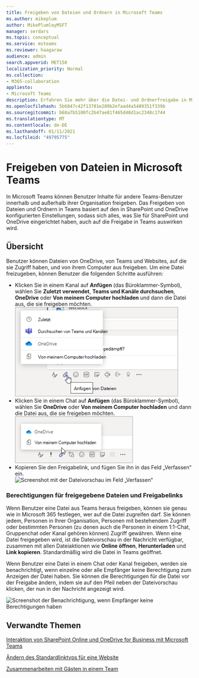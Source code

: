 ```yaml
---
title: Freigeben von Dateien und Ordnern in Microsoft Teams
ms.author: mikeplum
author: MikePlumleyMSFT
manager: serdars
ms.topic: conceptual
ms.service: msteams
ms.reviewer: haagaraw
audience: admin
search.appverid: MET150
localization_priority: Normal
ms.collection:
- M365-collaboration
appliesto:
- Microsoft Teams
description: Erfahren Sie mehr über die Datei- und Ordnerfreigabe in Microsoft Teams.
ms.openlocfilehash: 5b6847c42f13701e289b2efaad4a5489351f339b
ms.sourcegitcommit: b68a7b5100fc2b47ae81f465d48d1ac2348c1744
ms.translationtype: MT
ms.contentlocale: de-DE
ms.lasthandoff: 01/11/2021
ms.locfileid: "49795775"
---
```

# <a name="sharing-files-in-microsoft-teams"></a>Freigeben von Dateien in Microsoft Teams

In Microsoft Teams können Benutzer Inhalte für andere Teams-Benutzer innerhalb und außerhalb ihrer Organisation freigeben. Das Freigeben von Dateien und Ordnern in Teams basiert auf den in SharePoint und OneDrive konfigurierten Einstellungen, sodass sich alles, was Sie für SharePoint und OneDrive eingerichtet haben, auch auf die Freigabe in Teams auswirken wird.

## <a name="overview"></a>Übersicht

Benutzer können Dateien von OneDrive, von Teams und Websites, auf die sie Zugriff haben, und von ihrem Computer aus freigeben. Um eine Datei freizugeben, können Benutzer die folgenden Schritte ausführen:

- Klicken Sie in einem Kanal auf **Anfügen** (das Büroklammer-Symbol), wählen Sie **Zuletzt verwendet**, **Teams und Kanäle durchsuchen**, **OneDrive** oder **Von meinem Computer hochladen** und dann die Datei aus, die sie freigeben möchten.<br> 
    ![Screenshot der Freigabe einer Datei aus einem Kanal](media/share-files-channel.png)
- Klicken Sie in einem Chat auf **Anfügen** (das Büroklammer-Symbol), wählen Sie **OneDrive** oder **Von meinem Computer hochladen** und dann die Datei aus, die sie freigeben möchten.<br>
    ![Screenshot der Freigabe einer Datei aus einem Chat](media/share-files-chat.png)
- Kopieren Sie den Freigabelink, und fügen Sie ihn in das Feld „Verfassen“ ein.<br>
    ![Screenshot mit der Dateivorschau im Feld „Verfassen“](media/share-files-link.png)

### <a name="permissions-of-shared-files-and-sharing-links"></a>Berechtigungen für freigegebene Dateien und Freigabelinks

Wenn Benutzer eine Datei aus Teams heraus freigeben, können sie genau wie in Microsoft 365 festlegen, wer auf die Datei zugreifen darf. Sie können jedem, Personen in Ihrer Organisation, Personen mit bestehendem Zugriff oder bestimmten Personen (zu denen auch die Personen in einem 1:1-Chat, Gruppenchat oder Kanal gehören können) Zugriff gewähren.  Wenn eine Datei freigegeben wird, ist die Dateivorschau in der Nachricht verfügbar, zusammen mit allen Dateiaktionen wie **Online öffnen**, **Herunterladen** und **Link kopieren**. Standardmäßig wird die Datei in Teams geöffnet.

Wenn Benutzer eine Datei in einem Chat oder Kanal freigeben, werden sie benachrichtigt, wenn einzelne oder alle Empfänger keine Berechtigung zum Anzeigen der Datei haben. Sie können die Berechtigungen für die Datei vor der Freigabe ändern, indem sie auf den Pfeil neben der Dateivorschau klicken, der nun in der Nachricht angezeigt wird.

![Screenshot der Benachrichtigung, wenn Empfänger keine Berechtigungen haben](media/share-files-permissions.png)

## <a name="related-topics"></a>Verwandte Themen

[Interaktion von SharePoint Online und OneDrive for Business mit Microsoft Teams](sharepoint-onedrive-interact.md)

[Ändern des Standardlinktyps für eine Website](https://docs.microsoft.com/sharepoint/change-default-sharing-link)

[Zusammenarbeiten mit Gästen in einem Team](https://docs.microsoft.com/microsoft-365/solutions/collaborate-as-team)